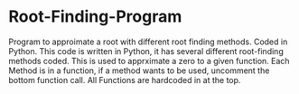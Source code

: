 # Root-Finding-Program
Program to approimate a root with different root finding methods. Coded in Python.
This code is written in Python, it has several different root-finding methods coded. This is used to apprximate a zero to a given function.
Each Method is in a function, if a method wants to be used, uncomment the bottom function call. All Functions are hardcoded in at the top.
